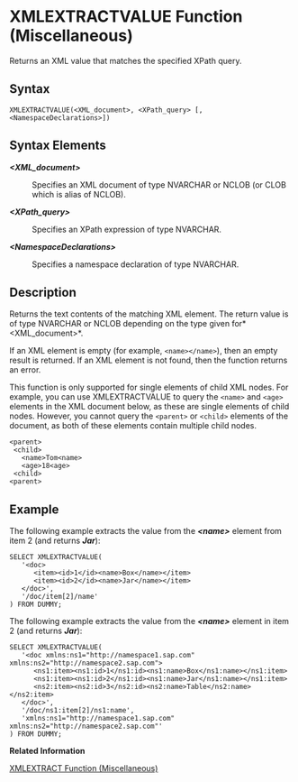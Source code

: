 <!-- loio85ee0084ac014a63aa2680b384466f39 -->

# XMLEXTRACTVALUE Function \(Miscellaneous\)

Returns an XML value that matches the specified XPath query.



## Syntax

```
XMLEXTRACTVALUE(<XML_document>, <XPath_query> [,<NamespaceDeclarations>])
```



## Syntax Elements


<dl>
<dt><b>

*<XML\_document\>*

</b></dt>
<dd>

Specifies an XML document of type NVARCHAR or NCLOB \(or CLOB which is alias of NCLOB\).



</dd><dt><b>

*<XPath\_query\>*

</b></dt>
<dd>

Specifies an XPath expression of type NVARCHAR.



</dd><dt><b>

*<NamespaceDeclarations\>*

</b></dt>
<dd>

Specifies a namespace declaration of type NVARCHAR.



</dd>
</dl>



## Description

Returns the text contents of the matching XML element. The return value is of type NVARCHAR or NCLOB depending on the type given for*<XML\_document\>*.

If an XML element is empty \(for example, `<name></name>`\), then an empty result is returned. If an XML element is not found, then the function returns an error.

This function is only supported for single elements of child XML nodes. For example, you can use XMLEXTRACTVALUE to query the `<name>` and `<age>` elements in the XML document below, as these are single elements of child nodes. However, you cannot query the `<parent>` or `<child>` elements of the document, as both of these elements contain multiple child nodes.

```
<parent>
 <child>
   <name>Tom<name>
   <age>18<age>
 <child>
<parent>
```



## Example

The following example extracts the value from the ***<name\>*** element from item 2 \(and returns ***Jar***\):

```
SELECT XMLEXTRACTVALUE(
   '<doc>
      <item><id>1</id><name>Box</name></item>
      <item><id>2</id><name>Jar</name></item>
   </doc>',
   '/doc/item[2]/name'
) FROM DUMMY;
```

The following example extracts the value from the ***<name\>*** element in item 2 \(and returns ***Jar***\):

```
SELECT XMLEXTRACTVALUE(         
   '<doc xmlns:ns1="http://namespace1.sap.com" xmlns:ns2="http://namespace2.sap.com">
      <ns1:item><ns1:id>1</ns1:id><ns1:name>Box</ns1:name></ns1:item>
      <ns1:item><ns1:id>2</ns1:id><ns1:name>Jar</ns1:name></ns1:item>
      <ns2:item><ns2:id>3</ns2:id><ns2:name>Table</ns2:name></ns2:item>
   </doc>',
   '/doc/ns1:item[2]/ns1:name',
   'xmlns:ns1="http://namespace1.sap.com" xmlns:ns2="http://namespace2.sap.com"'
) FROM DUMMY;
```

**Related Information**  


[XMLEXTRACT Function \(Miscellaneous\)](xmlextract-function-miscellaneous-f1045c6.md "Returns an XML element that matches the specified XPath query.")

